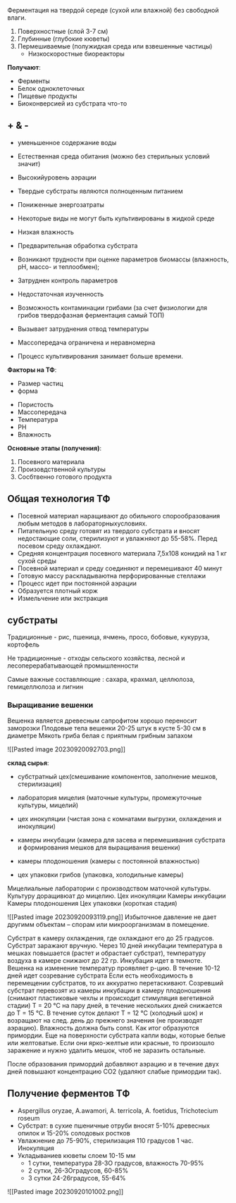 Ферментация на твердой середе (сухой или влажной) без свободной влаги. 
1. Поверхностные (слой 3-7 см)
2. Глубинные (глубокие кюветы)
3. Пермешиваемые (полужидкая среда или взвешенные частицы)
	- Низкоскоростные биореакторы

**Получают**:
- Ферменты
- Белок одноклеточных
- Пищевые продукты
- Биоконверсией из субстрата что-то

##  + & -

- уменьшенное содержание воды 
- Естественная среда обитания  (можно без стерильных условий значит)
- Высокийуровень аэрации
- Твердые субстраты являются полноценным питанием
- Пониженные энергозатраты
- Некоторые виды не могут быть культивированы в жидкой среде

- Низкая влажность 
- Предварительная обработка субстрата
- Возникают трудности при оценке параметров биомассы (влажность, рН, массо- и теплообмен);
- Затруднен контроль параметров
- Недостаточная изученность
- Возможность контаминации грибами (за счет физиологии для грибов твердофазная ферментация самый ТОП)
- Вызывает затруднения отвод температуры
- Массопередача ограничена и неравномерна
- Процесс культивирования занимает больше времени. 

**Факторы на ТФ**:
- Размер частиц
- форма
* Пористость 
* Массопередача
* Температура 
* РН
* Влажность

**Основные этапы (получения)**:
1. Посевного материала
2. Произовдственной культуры
3. Сосбтвенно готового продукта

## Общая технология ТФ

- Посевной материал наращивают до обильного спорообразования любым методов в лабораторныхусловиях.
- Питательную среду готовят из твердого субстрата и вносят недостающие соли, стерилизуют и увлажняют до 55-58%. Перед посевом среду охлаждают.
- Средняя концентрация посевного материала 7,5х108 конидий на 1 кг сухой среды 
- Посевной материал и среду соединяют и перемешивают 40 минут
- Готовую массу раскладываютна перфорированные стеллажи
- Процесс идет при постоянной аэрации 
- Образуется плотный корж
- Измельчение или экстракция

## субстраты

Традиционные - рис, пшеница, ячмень, просо, бобовые, кукуруза, кортофель

Не традиционные - отходы сельского хозяйства, лесной и лесоперерабатывающей промышленности

Самые важные составляющие : сахара, крахмал, целлюлоза, гемицеллюлоза и лигнин 

### Выращивание вешенки

Вешенка является древесным сапрофитом 
хорошо переносит заморозки 
Плодовые тела вешенки 20-25 штук в кусте 5-З0 см в диаметре
Мякоть гриба белая с приятным грибным запахом


![[Pasted image 20230920092703.png]]

**склад сырья**:

- субстратный цех(смешивание компонентов, заполнение мешков, стерилизация)

- лаборатория мицелия (маточные культуры, промежуточные культуры, мицелий)

- цех инокуляции (чистая зона с комнатами выгрузки, охлаждения и инокуляции)

- камеры инкубации (камера для засева и перемешивания субстрата и формирования мешков для выращивания вешенки)

- камеры плодоношения (камеры с постоянной влажностью)

- цех упаковки грибов (упаковка, холодильные камеры) 

Мицелиальные лаборатории с производством маточной культуры. Культуру доращивюат до мицелию.
Цех инокуляции
Камеры инкубации
Камеры плодоношения
Цех упаковки (короткая стадия)

![[Pasted image 20230920093119.png]]
Избыточное давление не дает другимм объектам – спорам или микроорганизмам в помещение.

Субстрат в камеру охлаждения, где охлаждают его до 25 градусов.
Субстрат заражают вручную.
Через 10 дней инкубации температура в мешках повышается (растет и обрастает субстрат), температуру воздуха в камере снижают до 22 гр.
Инкубация идет в темноте.
Вешенка на изменение температур проявляет р-цию.
В течение 10-12 дней идет созревание субстрата
Если есть необходимость в перемещении субстратов, то их аккуратно перетаскивают.
Созревший субстрат перевозят из камеры инкубации в камеру плодоношения (снимают пластиковые чехлы и происходит стимуляция вегетивной стадии)
T = 20 °C на пару дней, в течение нескольких дней снижается до T = 15 °C.
В течение суток делают T = 12 °C (холодный шок) и возращают на след. день до прежнего значения (не производят аэрацию). 
Влажность должна быть const. Как итог образуются примордии. Еще на поверхности субстрата капли воды, которые белые или желтоватые. Если они ярко-желтые или красные, то произошло заражение и нужно удалить мешок, чтоб не заразить остальные.

После образования примордий добавляют аэрацию и в течение двух дней повышают концентрацию CO2 (удаляют слабые примордии так). 

## Получение ферментов ТФ

- Aspergillus oryzae, A.awamori, A. terricola, A. foetidus, Trichotecium roseum
- Субстрат: в сухие пшеничные отруби вносят 5-10% древесных опилок и 15-20% солодовых ростков
- Увлажнение до 75-90%, стерилизация 110 градусов 1 час. Инокуляция
- Укладываниев кюветы слоем 10-15 мм
	- 1 сутки, температура 28-ЗО градусов, влажность 70-95%
	- 2 сутки, 26-ЗОградусов, 60-85%
	- З сутки 24-26градусов, 55-64% 

![[Pasted image 20230920101002.png]]

